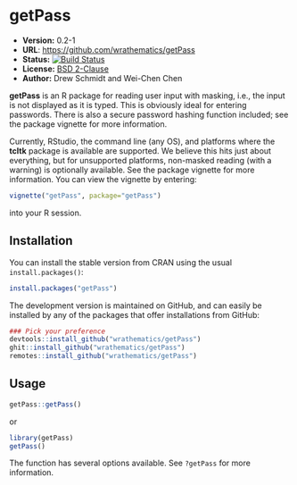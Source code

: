 # getPass

* **Version:** 0.2-1
* **URL**: https://github.com/wrathematics/getPass
* **Status:** [![Build Status](https://travis-ci.org/wrathematics/getPass.png)](https://travis-ci.org/wrathematics/getPass)
* **License:** [BSD 2-Clause](http://opensource.org/licenses/BSD-2-Clause)
* **Author:** Drew Schmidt and Wei-Chen Chen


**getPass** is an R package for reading user input with masking, i.e., the input is not displayed as it is typed.  This is obviously ideal for entering passwords.  There is also a secure password hashing function included; see the package vignette for more information.

Currently, RStudio, the command line (any OS), and platforms where the **tcltk** package is available are supported.  We believe this hits just about everything, but for unsupported platforms, non-masked reading (with a warning) is optionally available.  See the package vignette for more information.  You can view the vignette by entering:

```r
vignette("getPass", package="getPass")
```

into your R session.



## Installation

You can install the stable version from CRAN using the usual `install.packages()`:

```r
install.packages("getPass")
```

The development version is maintained on GitHub, and can easily be installed by any of the packages that offer installations from GitHub:

```r
### Pick your preference
devtools::install_github("wrathematics/getPass")
ghit::install_github("wrathematics/getPass")
remotes::install_github("wrathematics/getPass")
```



## Usage

```r
getPass::getPass()
```

or

```r
library(getPass)
getPass()
```

The function has several options available.  See `?getPass` for more information.
